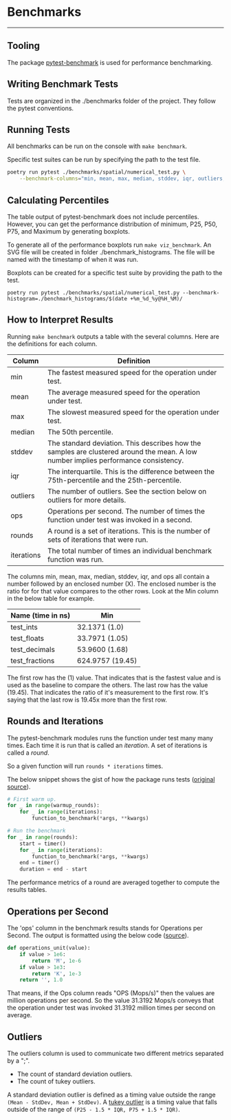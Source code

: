 # Benchmarks

---

## Tooling
The package [pytest-benchmark](https://pypi.org/project/pytest-benchmark/) is used for performance benchmarking.

## Writing Benchmark Tests
Tests are organized in the ./benchmarks folder of the project.
They follow the pytest conventions.

## Running Tests
All benchmarks can be run on the console with `make benchmark`.

Specific test suites can be run by specifying the path to the test file.
```bash
poetry run pytest ./benchmarks/spatial/numerical_test.py \
    --benchmark-columns="min, mean, max, median, stddev, iqr, outliers, ops, rounds iterations";
```

## Calculating Percentiles 
The table output of pytest-benchmark does not include percentiles. 
However, you can get the performance distribution of minimum, P25, P50, P75, and Maximum
by generating boxplots.

To generate all of the performance boxplots run `make viz_benchmark`.
An SVG file will be created in folder ./benchmark_histograms. The file will be named 
with the timestamp of when it was run.

Boxplots can be created for a specific test suite by providing the path to the test.

```shell
poetry run pytest ./benchmarks/spatial/numerical_test.py --benchmark-histogram=./benchmark_histograms/$(date +%m_%d_%y@%H_%M)/
```

## How to Interpret Results
Running `make benchmark` outputs a table with the several columns. Here are the definitions
for each column.

| Column     | Definition |
|------------|------------|
| min        | The fastest measured speed for the operation under test. |
| mean       | The average measured speed for the operation under test. |
| max        | The slowest measured speed for the operation under test. |
| median     | The 50th percentile.                                     |
| stddev     | The standard deviation. This describes how the samples are clustered around the mean. A low number implies performance consistency. |
| iqr        | The interquartile. This is the difference between the 75th-percentile and the 25th-percentile.|
| outliers   | The number of outliers. See the section below on outliers for more details. |
| ops        | Operations per second. The number of times the function under test was invoked in a second. |
| rounds     | A round is a set of iterations. This is the number of sets of iterations that were run. |
| iterations | The total number of times an individual benchmark function was run. |

The columns min, mean, max, median, stddev, iqr, and ops all contain a number followed 
by an enclosed number (X). The enclosed number is the ratio for for that value compares
to the other rows. Look at the Min column in the below table for example.

| Name (time in ns) | Min              |            
|-------------------|------------------|
| test_ints         | 32.1371 (1.0)    |
| test_floats       | 33.7971 (1.05)   |
| test_decimals     | 53.9600 (1.68)   |
| test_fractions    | 624.9757 (19.45) |

The first row has the (1) value. That indicates that is the fastest value and is used 
as the baseline to compare the others. The last row has the value (19.45). That indicates
the ratio of it's measurement to the first row. It's saying that the last row is 19.45x
more than the first row.

## Rounds and Iterations
The pytest-benchmark modules runs the function under test many many times. Each time 
it is run that is called an _iteration_. A set of iterations is called a _round_.

So a given function will run `rounds * iterations` times. 

The below snippet shows the gist of how the package runs tests ([original source](https://github.com/ionelmc/pytest-benchmark/issues/186)). 
```python
# First warm up.
for _ in range(warmup_rounds):
    for _ in range(iterations):
        function_to_benchmark(*args, **kwargs)

# Run the benchmark
for _ in range(rounds):
    start = timer()
    for _ in range(iterations):
        function_to_benchmark(*args, **kwargs)
    end = timer()
    duration = end - start
```

The performance metrics of a round are averaged together to compute the results tables. 

## Operations per Second
The 'ops' column in the benchmark results stands for Operations per Second. 
The output is formatted using the below code ([source](https://github.com/ionelmc/pytest-benchmark/blob/master/src/pytest_benchmark/utils.py#L457)).

```python
def operations_unit(value):
    if value > 1e6:
        return 'M', 1e-6
    if value > 1e3:
        return 'K', 1e-3
    return '', 1.0
```

That means, if the Ops column reads "OPS (Mops/s)" then the values are million operations 
per second. So the value 31.3192 Mops/s conveys that the operation under test was 
invoked 31.3192 million times per second on average.

## Outliers
The outliers column is used to communicate two different metrics separated by a ";".
- The count of standard deviation outliers. 
- The count of tukey outliers.

A standard deviation outlier is defined as a timing value outside the range `(Mean - StdDev, Mean + StdDev)`.
A [tukey outlier](https://en.wikipedia.org/wiki/Outlier#Tukey's_fences) is a timing value that falls outside of the range of `(P25 - 1.5 * IQR, P75 + 1.5 * IQR)`.
